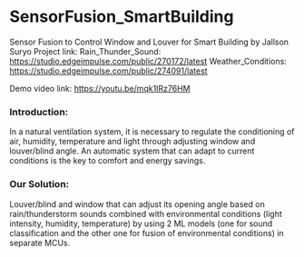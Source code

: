 # SensorFusion_SmartBuilding
Sensor Fusion to Control Window and Louver for Smart Building by Jallson Suryo
Project link:
Rain_Thunder_Sound: https://studio.edgeimpulse.com/public/270172/latest
Weather_Conditions: https://studio.edgeimpulse.com/public/274091/latest

Demo video link: https://youtu.be/mqk1IRz76HM

### Introduction:
In a natural ventilation system, it is necessary to regulate the conditioning of air, humidity, temperature and light through adjusting window and louver/blind angle. An automatic system that can adapt to current conditions is the key to comfort and energy savings.

### Our Solution:
Louver/blind and window that can adjust its opening angle based on rain/thunderstorm sounds combined with environmental conditions (light intensity, humidity, temperature) by using 2 ML models (one for sound classification and the other one for fusion of environmental conditions) in separate MCUs.
